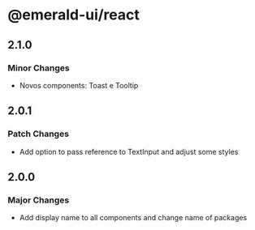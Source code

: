 # @emerald-ui/react

## 2.1.0

### Minor Changes

- Novos components: Toast e Tooltip

## 2.0.1

### Patch Changes

- Add option to pass reference to TextInput and adjust some styles

## 2.0.0

### Major Changes

- Add display name to all components and change name of packages
